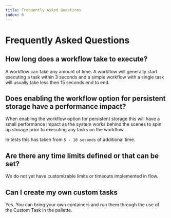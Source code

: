 ```yaml
---
title: Frequently Asked Questions
index: 6
---
```


# Frequently Asked Questions

## How long does a workflow take to execute?

A workflow can take any amount of time. A workflow will generally start executing a task within 3 seconds and a simple workflow with a single task will usually take less then 15 seconds end to end.

## Does enabling the workflow option for persistent storage have a performance impact?

When enabling the workflow option for persistent storage this will have a small performance impact as the system works behind the scenes to spin up storage prior to executing any tasks on the workflow.

In tests this has taken from `5 - 10 seconds` of additional time.

## Are there any time limits defined or that can be set?

We do not yet have customizable limits or timeouts implemented in flow.

## Can I create my own custom tasks

Yes. You can bring your own containers and run them through the use of the Custom Task in the pallette.